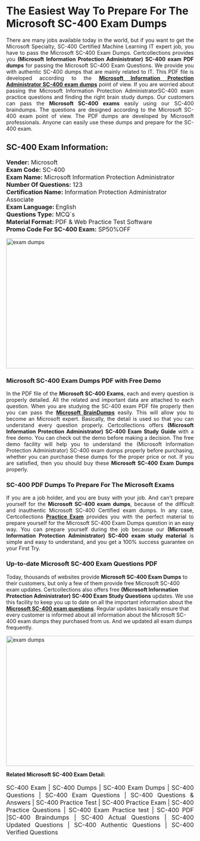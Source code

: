 <h1>The Easiest Way To Prepare For The Microsoft SC-400 Exam Dumps</h1> <p style="text-align:justify">There are many jobs available today in the world, but if you want to get the Microsoft Specialty, SC-400 Certified Machine Learning IT expert job, you have to pass the Microsoft SC-400 Exam Dumps. Certcollections provides you <strong>(Microsoft Information Protection Administrator) SC-400 exam PDF dumps</strong> for passing the Microsoft SC-400 Exam Questions. We provide you with authentic SC-400 dumps that are mainly related to IT. This PDF file is developed according to the <a href="https://www.certsofficial.com/microsoft/sc-400-questions"><strong>Microsoft Information Protection Administrator SC-400 exam dumps</strong></a> point of view. If you are worried about passing the Microsoft Information Protection AdministratorSC-400 exam practice questions and finding the right brain study dumps. Our customers can pass the <strong>Microsoft SC-400 exams </strong>easily using our SC-400 braindumps. The questions are designed according to the Microsoft SC-400 exam point of view. The PDF dumps are developed by Microsoft professionals. Anyone can easily use these dumps and prepare for the SC-400 exam.</p> <h2><strong>SC-400 Exam Information:</strong></h2> <p><span style="font-size:16px"><strong>Vender:</strong> Microsoft<br /> <strong>Exam Code:</strong> SC-400<br /> <strong>Exam Name:</strong> Microsoft Information Protection Administrator<br /> <strong>Number Of Questions:</strong> 123<br /> <strong>Certification Name:</strong> Information Protection Administrator Associate<br /> <strong>Exam Language: </strong>English<br /> <strong>Questions Type:</strong> MCQ`s<br /> <strong>Material Format: </strong>PDF & Web Practice Test Software<br /> <strong>Promo Code For SC-400 Exam:</strong> SP50%OFF</span></p> <p><a href="https://www.certsofficial.com/microsoft/sc-400-questions" rel="no-follow"><img alt="exam dumps" src="https://www.certcollections.com/uploads/content/certsofficial.jpg" style="height:350px; width:750px" /></a></p> <h3><strong>Microsoft SC-400 Exam Dumps PDF with Free Demo</strong></h3> <p style="text-align:justify">In the PDF file of the <strong>Microsoft SC-400 Exams</strong>, each and every question is properly detailed. All the related and important data are attached to each question. When you are studying the SC-400 exam PDF file properly then you can pass the <a href="https://www.certsofficial.com/microsoft-dumps"><strong>Microsoft BrainDumps</strong></a> easily. This will allow you to become an Microsoft expert. Basically, the detail is used so that you can understand every question properly. Certcollections offers <strong>(Microsoft Information Protection Administrator) SC-400 Exam Study Guide</strong> with a free demo. You can check out the demo before making a decision. The free demo facility will help you to understand the (Microsoft Information Protection Administrator) SC-400 exam dumps properly before purchasing, whether you can purchase these dumps for the proper price or not. If you are satisfied, then you should buy these <strong>Microsoft SC-400 Exam Dumps</strong> properly.</p> <h3><strong>SC-400 PDF Dumps To Prepare For The Microsoft Exams</strong></h3> <p style="text-align:justify">If you are a job holder, and you are busy with your job. And can't prepare yourself for the <strong>Microsoft SC-400 exam dumps</strong>, because of the difficult and inauthentic Microsoft SC-400 Certified exam dumps. In any case, Certcollections <strong><a href="https://www.certsofficial.com/">Practice Exam</a></strong> provides you with the perfect material to prepare yourself for the Microsoft SC-400 Exam Dumps question in an easy way. You can prepare yourself during the job because our <strong>(Microsoft Information Protection Administrator) SC-400 exam study material</strong> is simple and easy to understand, and you get a 100% success guarantee on your First Try.</p> <h3><strong>Up-to-date Microsoft SC-400 Exam Questions PDF</strong></h3> <p>Today, thousands of websites provide <strong>Microsoft SC-400 Exam Dumps</strong> to their customers, but only a few of them provide free Microsoft SC-400 exam updates. Certcollections also offers free <strong>(Microsoft Information Protection Administrator) SC-400 Exam Study Questions</strong> updates. We use this facility to keep you up to date on all the important information about the <a href="https://www.certsofficial.com/microsoft/sc-400-questions"><strong>Microsoft SC-400 exam questions</strong></a>. Regular updates basically ensure that every customer is informed about all information about the Microsoft SC-400 exam dumps they purchased from us. And we updated all exam dumps frequently.</p> <p><a href="https://www.certsofficial.com/microsoft/sc-400-questions"><img alt="exam dumps " src="https://www.certcollections.com/uploads/content/certsofficial2.jpg" style="height:350px; width:750px" /></a></p> <p style="text-align:justify"><span style="font-size:14px"><strong>Related Microsoft SC-400 Exam Detail:</strong></span><br /> <br /> <span style="font-size:16px">SC-400 Exam | SC-400 Dumps | SC-400 Exam Dumps | SC-400 Questions | SC-400 Exam Questions | SC-400 Questions & Answers | SC-400 Practice Test | SC-400 Practice Exam | SC-400 Practice Questions | SC-400 Exam Practice test | SC-400 PDF |SC-400 Braindumps | SC-400 Actual Questions | SC-400 Updated Questions | SC-400 Authentic Questions | SC-400 Verified Questions</span></p>
